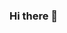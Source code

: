 ### Hi there 👋

<!--
**wannabedain/wannabedain** is a ✨ _special_ ✨ repository because its `README.md` (this file) appears on your GitHub profile.

<a href="버튼을 눌렀을 때 이동할 링크" target="_blank"><img src="https://img.shields.io/badge/뱃지레이블-배경색?style=뱃지모양&logo=file:///Users/jeongdain/Downloads/atom.svg &logoColor=#66595C"/></a>
